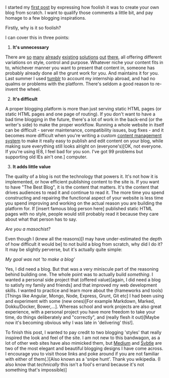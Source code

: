I started my [first post](/blog/post/finally-moving) by expressing how foolish it was to create your own blog from scratch. I want to qualify those comments a little bit, and pay homage to a few blogging inspirations.

Firstly, why is it so foolish?

I can cover this in three points:

1) **It's unnecessary**

There are [so](http://www.wordpress.com) [many](http://www.tumblr.com) [already](http://www.blogger.com) [existing](https://ghost.org) [solutions](http://www.medium.com) [out](http://blog.com) [there](http://livejournal.com), all offering different variations on style, control and purpose. Whatever niche your content fits in to, whichever manner you want to present that content in, someone has probably already done all the grunt work for you. And maintains it for you. Last summer I used [tumblr](http://networkingwithgodzilla.tumblr.com) to account my internship abroad, and had no qualms or problems with the platform. There's seldom a good reason to re-invent the wheel.

2) **It's difficult**

A proper blogging platform is more than just serving static HTML pages (or static HTML pages and one page of routing). If you don't want to have a bad time blogging in the future, there's a lot of work in the back-end (or the writer's side) to make the proper workflow. Running a whole website in itself can be difficult - server maintenance, compatibility issues, bug fixes - and it becomes more difficult when you're writing a custom [content management system](http://en.wikipedia.org/wiki/Content_management_system) to make it really easy to publish and edit content on your blog, while making sure everything still looks alright on (everyone's)[OK, not everyone. If you're using IE8, I feel bad for you son. I've got 99 problems but supporting old IEs ain't one.] computer.

3) **It adds little value**

The quality of a blog is not the technology that powers it. It's not how it is implemented, or how efficient publishing content to the site is. If you want to have "The Best Blog", it is the content that matters. It's the content that drives audiences to read it and continue to read it. The more time you spend constructing and repairing the functional aspect of your website is less time you spend improving and working on the actual reason you are building the platform for. If [insert famous blog person here] published static HTML pages with no style, people would still probably read it because they care about what that person has to say.

*Are you a masochist?*

Even though I (knew all the reasons)[I may have under-estimated the depth of how difficult it would be] to not build a blog from scratch, why did I do it? It may be slightly perverse, but it's actually quite simple:

*My goal was not 'to make a blog'*

Yes, I did need a blog. But that was a very miniscule part of the reasoning behind building one. The whole point was to actually build *something*. I wanted a personal side project that (offered value)[again, I did need a blog to satisfy my family and friends] and that improved my web development skills. I wanted to practice and learn more about the (frameworks and tools)[Things like Angular, Mongo, Node, Express, Grunt, Git etc] I had been using and experiment with some (new ones)[For example Markdown, Marked, Dokku/Docker, Bower,...]. Whereas school and work projects are also great experience, with a personal project you have more freedom to take your time, do things deliberately and "correctly", and (really flesh it out)[Maybe now it's becoming obvious why I was late in 'delivering' this!].

To finish this post, I wanted to pay credit to two blogging 'styles' that really inspired the look and feel of the site. I am not new to this bandwagon, as a lot of other web sites have also mimicked them, but [Medium](https://medium.com) and [Svbtle](https://svbtle.com) are two of the most elegant and beautiful blogging designs I have come across. I encourage you to visit those links and poke around if you are not familiar with either of them(.)[Also known as a 'snipe hunt'. Thank you wikipedia. (I also know that *technically* this isn't a fool's errand because it's not something that's impossible)]